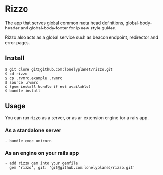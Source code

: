 # Rizzo

The app that serves global common meta head definitions, global-body-header and global-body-footer for lp new style guides.

Rizzo also acts as a global service such as beacon endpoint, redirector and error pages.


## Install

    $ git clone git@github.com:lonelyplanet/rizzo.git
    $ cd rizzo
    $ cp .rvmrc.example .rvmrc
    $ source .rvmrc
    $ (gem install bundle if not available)
    $ bundle install


## Usage
You can run rizzo as a server, or as an extension engine for a rails app. 

### As a standalone server

    - bundle exec unicorn

### As an engine on your rails app

    - add rizzo gem into your gemfile
      gem 'rizzo', git: 'git@github.com:lonelyplanet/rizzo.git'
      


